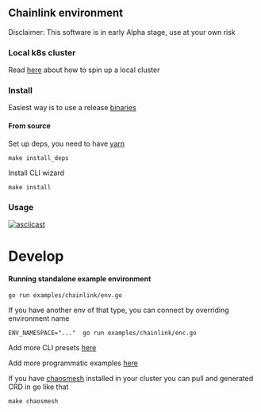 ## Chainlink environment
Disclaimer: This software is in early Alpha stage, use at your own risk
### Local k8s cluster
Read [here](KUBERNETES.md) about how to spin up a local cluster

### Install
Easiest way is to use a release [binaries](https://github.com/smartcontractkit/chainlink-env/releases)

#### From source
Set up deps, you need to have [yarn](https://classic.yarnpkg.com/lang/en/docs/install/#mac-stable)
```shell
make install_deps
```
Install CLI wizard
```
make install
```

### Usage
[![asciicast](https://asciinema.org/a/B0HsbU46lmkyFViW2DnbpW33B.svg)](https://asciinema.org/a/B0HsbU46lmkyFViW2DnbpW33B)

# Develop
#### Running standalone example environment
```shell
go run examples/chainlink/env.go
```
If you have another env of that type, you can connect by overriding environment name
```
ENV_NAMESPACE="..."  go run examples/chainlink/enc.go
```

Add more CLI presets [here](./cmd/wizard/presets)

Add more programmatic examples [here](./examples/)

If you have [chaosmesh]() installed in your cluster you can pull and generated CRD in go like that
```
make chaosmesh
```